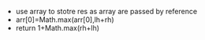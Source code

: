* use array to stotre res as array are passed by reference
* arr[0]=Math.max(arr[0],lh+rh)
* return 1+Math.max(rh+lh)